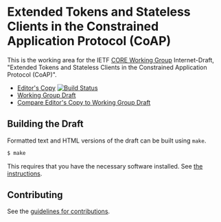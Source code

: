 # Extended Tokens and Stateless Clients in the Constrained Application Protocol (CoAP)

This is the working area for the IETF [CORE Working Group](https://datatracker.ietf.org/wg/core/documents/) Internet-Draft, "Extended Tokens and Stateless Clients in the Constrained Application Protocol (CoAP)".

* [Editor's Copy](https://core-wg.github.io/stateless/#go.draft-ietf-core-stateless.html) [![Build Status](https://travis-ci.org/core-wg/stateless.svg?branch=master)](https://travis-ci.org/core-wg/stateless)
* [Working Group Draft](https://tools.ietf.org/html/draft-ietf-core-stateless)
* [Compare Editor's Copy to Working Group Draft](https://core-wg.github.io/stateless/#go.draft-ietf-core-stateless.diff)

## Building the Draft

Formatted text and HTML versions of the draft can be built using `make`.

```sh
$ make
```

This requires that you have the necessary software installed.  See
[the instructions](https://github.com/martinthomson/i-d-template/blob/master/doc/SETUP.md).


## Contributing

See the
[guidelines for contributions](https://github.com/core-wg/stateless/blob/master/CONTRIBUTING.md).
